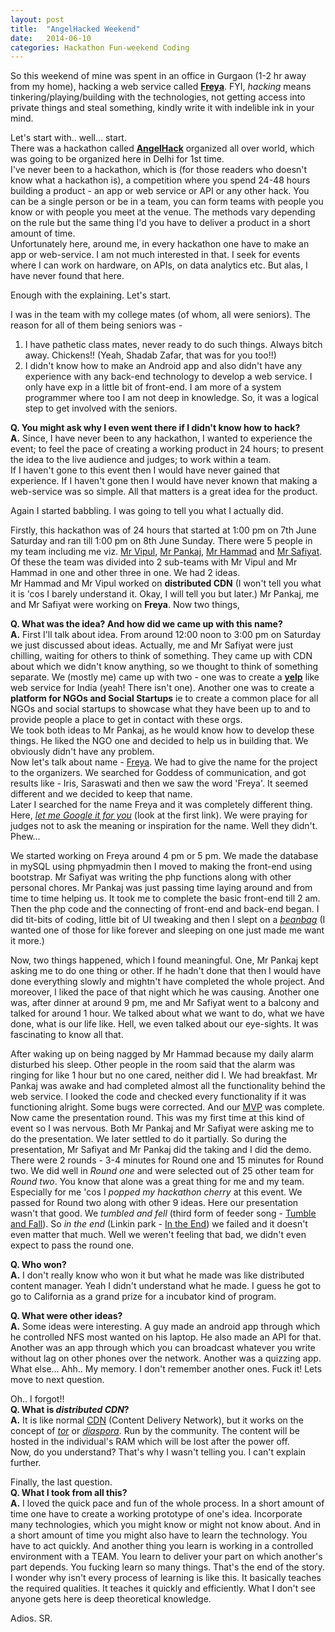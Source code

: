 ```yaml
---
layout: post
title:  "AngelHacked Weekend"
date:   2014-06-10
categories: Hackathon Fun-weekend Coding
---
```


So this weekend of mine was spent in an office in Gurgaon (1-2 hr away from my home), hacking a web service called [**Freya**][1]. FYI, *hacking* means tinkering/playing/building with the technologies, not getting access into private things and steal something, kindly write it with indelible ink in your mind.

Let's start with.. well... start.  
There was a hackathon called [**AngelHack**][2] organized all over world, which was going to be organized here in Delhi for 1st time.  
I've never been to a hackathon, which is (for those readers who doesn't know what a hackathon is), a competition where you spend 24-48 hours building a product - an app or web service or API or any other hack. You can be a single person or be in a team, you can form teams with people you know or with people you meet at the venue. The methods vary depending on the rule but the same thing I'd you have to deliver a product in a short amount of time.  
Unfortunately here, around me, in every hackathon one have to make an app or web-service. I am not much interested in that. I seek for events where I can work on hardware, on APIs, on data analytics etc. But alas, I have never found that here.

Enough with the explaining. Let's start.

I was in the team with my college mates (of whom, all were seniors). The reason for all of them being seniors was -  
1. I have pathetic class mates, never ready to do such things. Always bitch away. Chickens!! (Yeah, Shadab Zafar, that was for you too!!)  
2. I didn't know how to make an Android app and also didn't have any experience with any back-end technology to develop a web service. I only have exp in a little bit of front-end. I am more of a system programmer where too I am not deep in knowledge. So, it was a logical step to get involved with the seniors.

**Q. You might ask why I even went there if I didn't know how to hack?**  
**A.** Since, I have never been to any hackathon, I wanted to experience the event; to feel the pace of creating a working product in 24 hours; to present the idea to the live audience and judges; to work within a team.  
If I haven't gone to this event then I would have never gained that experience. If I haven't gone then I would have never known that making a web-service was so simple. All that matters is a great idea for the product.

Again I started babbling. I was going to tell you what I actually did.

Firstly, this hackathon was of 24 hours that started at 1:00 pm on 7th June Saturday and ran till 1:00 pm on 8th June Sunday. There were 5 people in my team including me viz. [Mr Vipul][3], [Mr Pankaj][4], [Mr Hammad][5] and [Mr Safiyat][6]. Of these the team was divided into 2 sub-teams with Mr Vipul and Mr Hammad in one and other three in one. We had 2 ideas.  
Mr Hammad and Mr Vipul worked on **distributed CDN** (I won't tell you what it is 'cos I barely understand it. Okay, I will tell you but later.)
Mr Pankaj, me and Mr Safiyat were working on **Freya**. Now two things,

**Q. What was the idea? And how did we came up with this name?**  
**A.** First I'll talk about idea. From around 12:00 noon to 3:00 pm on Saturday we just discussed about ideas. Actually, me and Mr Safiyat were just chilling, waiting for others to think of something. They came up with CDN about which we didn't know anything, so we thought to think of something separate. We (mostly me) came up with two - one was to create a [**yelp**][7] like web service for India (yeah! There isn't one). Another one was to create a **platform for NGOs and Social Startups** ie to create a common place for all NGOs and social startups to showcase what they have been up to and to provide people a place to get in contact with these orgs.  
We took both ideas to Mr Pankaj, as he would know how to develop these things. He liked the NGO one and decided to help us in building that. We obviously didn't have any problem.  
Now let's talk about name - [Freya][1]. We had to give the name for the project to the organizers. We searched for Goddess of communication, and got results like - Iris, Saraswati and then we saw the word 'Freya'. It seemed different and we decided to keep that name.  
Later I searched for the name Freya and it was completely different thing. Here, [*let me Google it for you*][8] (look at the first link). We were praying for judges not to ask the meaning or inspiration for the name. Well they didn't. Phew...

We started working on Freya around 4 pm or 5 pm. We made the database in mySQL using phpmyadmin then I moved to making the front-end using bootstrap. Mr Safiyat was writing the php functions along with other personal chores. Mr Pankaj was just passing time laying around and from time to time helping us. It took me to complete the basic front-end till 2 am. Then the php code and the connecting of front-end and back-end began. I did tit-bits of coding, little bit of UI tweaking and then I slept on a [*beanbag*][9] (I wanted one of those for like forever and sleeping on one just made me want it more.)

Now, two things happened, which I found meaningful. One, Mr Pankaj kept asking me to do one thing or other. If he hadn't done that then I would have done everything slowly and mightn't have completed the whole project. And moreover, I liked the pace of that night which he was causing. Another one was, after dinner at around 9 pm, me and Mr Safiyat went to a balcony and talked for around 1 hour. We talked about what we want to do, what we have done, what is our life like. Hell, we even talked about our eye-sights. It was fascinating to know all that.

After waking up on being nagged by Mr Hammad because my daily alarm disturbed his sleep. Other people in the room said that the alarm was ringing for like 1 hour but no one cared, neither did I. We had breakfast. Mr Pankaj was awake and had completed almost all the functionality behind the web service. I looked the code and checked every functionality if it was functioning alright. Some bugs were corrected. And our [MVP][10] was complete.  
Now came the presentation round. This was my first time at this kind of event so I was nervous. Both Mr Pankaj and Mr Safiyat were asking me to do the presentation. We later settled to do it partially. So during the presentation, Mr Safiyat and Mr Pankaj did the taking and I did the demo.  
There were 2 rounds - 3-4 minutes for Round one and 15 minutes for Round two. We did well in *Round one* and were selected out of 25 other team for *Round two*. You know that alone was a great thing for me and my team. Especially for me 'cos I *popped my hackathon cherry* at this event. We passed for Round two along with other 9 ideas. Here our presentation wasn't that good. We *tumbled and fell* (third form of feeder song - [Tumble and Fall][11]). So *in the end* (Linkin park - [In the End][12]) we failed and it doesn't even matter that much. Well we weren't feeling that bad, we didn't even expect to pass the round one.

**Q. Who won?**  
**A.** I don't really know who won it but what he made was like distributed content manager. Yeah I didn't understand what he made. I guess he got to go to California as a grand prize for a incubator kind of program.

**Q. What were other ideas?**  
**A.** Some ideas were interesting. A guy made an android app through which he controlled NFS most wanted on his laptop. He also made an API for that. Another was an app through which you can broadcast whatever you write without lag on other phones over the network. Another was a quizzing app.  
What else... Ahh.. My memory. I don't remember another ones. Fuck it! Lets move to next question.

Oh.. I forgot!!  
**Q. What is *distributed CDN*?**  
**A.** It is like normal [CDN][15] (Content Delivery Network), but it works on the concept of [*tor*][13] or [*diaspora*][14]. Run by the community. The content will be hosted in the individual's RAM which will be lost after the power off.  
Now, do you understand? That's why I wasn't telling you. I can't explain further.

Finally, the last question.  
**Q. What I took from all this?**  
**A.** I loved the quick pace and fun of the whole process. In a short amount of time one have to create a working prototype of one's idea. Incorporate many technologies, which you might know or might not know about. And in a short amount of time you might also have to learn the technology. You have to act quickly.
And another thing you learn is working in a controlled environment with a TEAM. You learn to deliver your part on which another's part depends. You fucking learn so many things. That's the end of the story.
I wonder why isn't every process of learning is like this. It basically teaches the required qualities. It teaches it quickly and efficiently. What I don't see anyone gets here is deep theoretical knowledge.

Adios. SR.


[1]: https://github.com/TrigonaMinima/Crowd-Advertise
[2]: http://www.angelhack.com/
[3]: https://github.com/vipulnayyar
[4]: https://github.com/pankajksharma
[5]: https://github.com/hammadhaleem
[6]: https://github.com/Safiyat
[7]: http://www.yelp.com/
[8]: http://lmgtfy.com/?q=freya
[9]: http://static.giantbomb.com/uploads/original/7/72889/1487261-king_20beanbag_20__20royal_20vinyl.jpg
[10]: http://en.wikipedia.org/wiki/Minimum_viable_product
[11]: https://www.youtube.com/watch?v=2sVSml7Bk3g
[12]: https://www.youtube.com/watch?v=1yw1Tgj9-VU
[13]: https://www.torproject.org/
[14]: https://joindiaspora.com/
[15]: http://en.wikipedia.org/wiki/Content_delivery_network